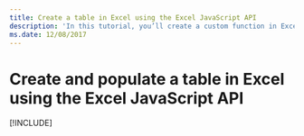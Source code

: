```yaml
---
title: Create a table in Excel using the Excel JavaScript API
description: 'In this tutorial, you’ll create a custom function in Excel which can perform calculations, request web data, or stream web data.'
ms.date: 12/08/2017 
---
```



# Create and populate a table in Excel using the Excel JavaScript API 

[!INCLUDE[](../includes/excel-tutorial-create-table.md)]